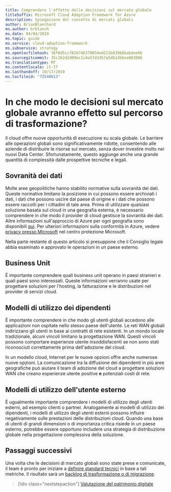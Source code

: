 ```yaml
---
title: Comprendere l'effetto delle decisioni sul mercato globale
titleSuffix: Microsoft Cloud Adoption Framework for Azure
description: Spiegazione del concetto di mercati globali
author: BrianBlanchard
ms.author: brblanch
ms.date: 04/04/2019
ms.topic: guide
ms.service: cloud-adoption-framework
ms.subservice: strategy
ms.openlocfilehash: 36f0d5ccf826746370054ed213b83968babdee6b
ms.sourcegitcommit: 35c162d2d09ec1c4a57d3d57a5db1d56ee883806
ms.translationtype: MT
ms.contentlocale: it-IT
ms.lasthandoff: 10/17/2019
ms.locfileid: "72548613"
---
```

<!-- markdownlint-disable MD026 -->

# <a name="how-will-global-market-decisions-affect-the-transformation-journey"></a>In che modo le decisioni sul mercato globale avranno effetto sul percorso di trasformazione?

Il cloud offre nuove opportunità di esecuzione su scala globale. Le barriere alle operazioni globali sono significativamente ridotte, consentendo alle aziende di distribuire le risorse sul mercato, senza dover investire molto nei nuovi Data Center. Sfortunatamente, questo aggiunge anche una grande quantità di complessità dalle prospettive tecniche e legali.

## <a name="data-sovereignty"></a>Sovranità dei dati

Molte aree geopolitiche hanno stabilito normative sulla sovranità dei dati. Queste normative limitano la posizione in cui possono essere archiviati i dati, i dati che possono uscire dal paese di origine e i dati che possono essere raccolti per i cittadini di tale area. Prima di utilizzare qualsiasi soluzione basata sul cloud in una geografia esterna, è necessario comprendere in che modo il provider di cloud gestisce la sovranità dei dati. Altre informazioni sull'approccio di Azure per ogni geografia sono disponibili [qui](https://azure.microsoft.com/global-infrastructure/geographies). Per ulteriori informazioni sulla conformità in Azure, vedere [privacy presso Microsoft](https://www.microsoft.com/trustcenter/privacy) nel centro protezione Microsoft.

Nella parte restante di questo articolo si presuppone che il Consiglio legale abbia esaminato e approvato le operazioni in un paese esterno.

## <a name="business-units"></a>Business Unit

È importante comprendere quali business unit operano in paesi stranieri e quali paesi sono interessati. Queste informazioni verranno usate per progettare soluzioni per l'hosting, la fatturazione e le distribuzioni nel provider di servizi cloud.

## <a name="employee-usage-patterns"></a>Modelli di utilizzo dei dipendenti

È importante comprendere in che modo gli utenti globali accedono alle applicazioni non ospitate nello stesso paese dell'utente. Le reti WAN globali indirizzano gli utenti in base ai contratti di rete esistenti. In un mondo locale tradizionale, alcuni vincoli limitano la progettazione WAN. Questi vincoli possono comportare esperienze utente insoddisfacenti se non sono stati riconosciuti correttamente prima dell'adozione del cloud.

In un modello cloud, Internet per le nuove opzioni offre anche numerose nuove opzioni. La comunicazione tra la diffusione dei dipendenti in più aree geografiche può aiutare il team di adozione del cloud a progettare soluzioni WAN che creano esperienze utente positive **e** potenziali costi di rete.

## <a name="external-user-usage-patterns"></a>Modelli di utilizzo dell'utente esterno

È ugualmente importante comprendere i modelli di utilizzo degli utenti esterni, ad esempio clienti o partner. Analogamente ai modelli di utilizzo dei dipendenti, i modelli di utilizzo degli utenti esterni possono influire negativamente sulle prestazioni delle distribuzioni cloud. Quando una base di utenti di grandi dimensioni o di importanza critica risiede in un paese esterno, potrebbe essere opportuno includere una strategia di distribuzione globale nella progettazione complessiva della soluzione.

## <a name="next-steps"></a>Passaggi successivi

Una volta che le decisioni di mercato globali sono state prese e comunicate, il team è pronto per iniziare a [definire standard tecnici](../digital-estate/index.md) in base a tali metriche.
Il risultato sarà un [backlog di trasformazione o di migrazione](..//migrate/migration-considerations/prerequisites/technical-complexity.md).

> [!div class="nextstepaction"]
> [Valutazione del patrimonio digitale](../digital-estate/index.md)
